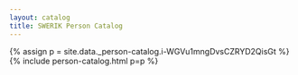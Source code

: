 ```yaml
---
layout: catalog
title: SWERIK Person Catalog
---
```

{% assign p = site.data._person-catalog.i-WGVu1mngDvsCZRYD2QisGt %}
{% include person-catalog.html p=p %}

